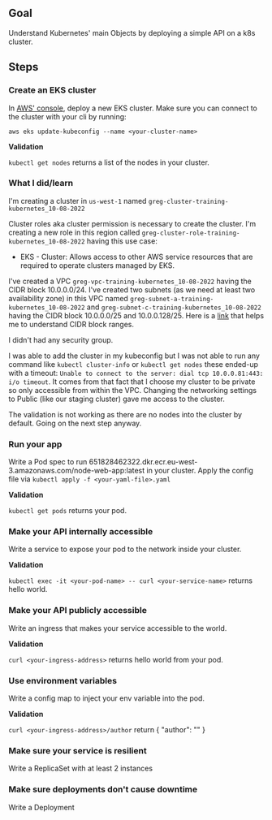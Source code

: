 ## Goal

Understand Kubernetes' main Objects by deploying a simple API on a k8s cluster.

## Steps

### Create an EKS cluster

In [AWS' console](https://eu-west-3.console.aws.amazon.com/eks/home), deploy a new EKS cluster. Make sure you can connect to the cluster with your cli by running:

`aws eks update-kubeconfig --name <your-cluster-name>`

**Validation**

`kubectl get nodes` returns a list of the nodes in your cluster.

### What I did/learn

I'm creating a cluster in `us-west-1` named `greg-cluster-training-kubernetes_10-08-2022`

Cluster roles aka cluster permission is necessary to create the cluster. I'm creating a new role in this region called `greg-cluster-role-training-kubernetes_10-08-2022` having this use case:

- EKS - Cluster: Allows access to other AWS service resources that are required to operate clusters managed by EKS.

I've created a VPC `greg-vpc-training-kubernetes_10-08-2022` having the CIDR block 10.0.0.0/24.
I've created two subnets (as we need at least two availability zone) in this VPC named `greg-subnet-a-training-kubernetes_10-08-2022` and `greg-subnet-c-training-kubernetes_10-08-2022` having the CIDR block 10.0.0.0/25 and 10.0.0.128/25. Here is a [link](https://www.dan.me.uk/ipsubnets?ip=10.0.0.0) that helps me to understand CIDR block ranges.

I didn't had any security group.

I was able to add the cluster in my kubeconfig but I was not able to run any command like `kubectl cluster-info` or `kubectl get nodes` these ended-up with a timeout: `Unable to connect to the server: dial tcp 10.0.0.81:443: i/o timeout`. It comes from that fact that I choose my cluster to be private so only accessible from within the VPC. Changing the networking settings to Public (like our staging cluster) gave me access to the cluster.

The validation is not working as there are no nodes into the cluster by default.
Going on the next step anyway.

### Run your app

Write a Pod spec to run 651828462322.dkr.ecr.eu-west-3.amazonaws.com/node-web-app:latest in your cluster. Apply the config file via `kubectl apply -f <your-yaml-file>.yaml`

**Validation**

`kubectl get pods` returns your pod.

### Make your API internally accessible

Write a service to expose your pod to the network inside your cluster.

**Validation**

`kubectl exec -it <your-pod-name> -- curl <your-service-name>` returns hello world.

### Make your API publicly accessible

Write an ingress that makes your service accessible to the world.

**Validation**

`curl <your-ingress-address>` returns hello world from your pod.

### Use environment variables

Write a config map to inject your env variable into the pod.

**Validation**

`curl <your-ingress-address>/author` return { "author": "<your-name>" }

### Make sure your service is resilient

Write a ReplicaSet with at least 2 instances

### Make sure deployments don't cause downtime

Write a Deployment
